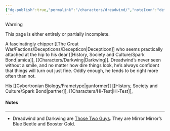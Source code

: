 ```yaml
---
{"dg-publish":true,"permalink":"/characters/dreadwind/","noteIcon":"default"}
---
```

  
>[!warning] 
>This page is either entirely or partially incomplete. 

A fascinatingly chipper [[The Great War/Factions/Decepticons/Decepticon\|Decepticon]] who seems practically attached at the hip to his dear [[History, Society and Culture/Spark Bond\|amica]], [[Characters/Darkwing\|Darkwing]]. Dreadwind’s never seen without a smile, and no matter how dire things look, he’s always confident that things will turn out just fine. Oddly enough, he tends to be right more often than not.

His [[Cybertronian Biology/Frametype\|gunformer]] [[History, Society and Culture/Spark Bond\|partner]], [[Characters/Hi-Test\|Hi-Test]], 
#### Notes
---
- Dreadwind and Darkwing are [Those Two Guys](https://tvtropes.org/pmwiki/pmwiki.php/Main/ThoseTwoGuys). They are Mirror Mirror’s Blue Beetle and Booster Gold.  